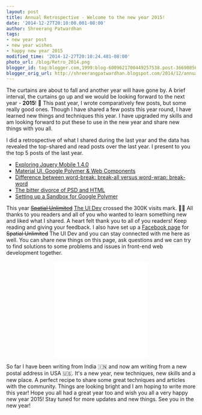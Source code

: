 ```yaml
---
layout: post
title: Annual Retrospective - Welcome to the new year 2015!
date: '2014-12-27T20:10:00.001-08:00'
author: Shreerang Patwardhan
tags:
- new year post
- new year wishes
- happy new year 2015
modified_time: '2014-12-27T20:10:24.481-08:00'
photo_url: /blog/Retro_2014.png
blogger_id: tag:blogger.com,1999:blog-6009621700449257538.post-3669085610893921458
blogger_orig_url: http://shreerangpatwardhan.blogspot.com/2014/12/annual-retrospective-welcome-to-new.html
---
```


The curtains are about to fall and another year will have gone by. A brief interval, the curtains go up and we would be looking forward to the next year - **2015**! 🎊 This past year, I wrote comparatively few posts, but some really good ones. Though I have shared a few posts this year round, I have learned new things and techniques this year. I have upgraded my skills and am looking forward to put these to use in the new year and share new things with you all.

I did a retrospective of what I shared during the last year and the data has revealed the top-shared and read posts over the last year. I present to you the top 5 posts of the last year.

* [Exploring Jquery Mobile 1.4.0](https://theuidev.github.io/exploring-jquery-mobile-140)
* [Material UI, Google Polymer & Web Components](https://theuidev.github.io/material-ui-google-polymer-web/)
* [Difference between word-break: break-all versus word-wrap: break-word](https://theuidev.github.io/difference-between-word-break-break-all/)
* [The bitter divorce of PSD and HTML](https://theuidev.github.io/the-bitter-divorce-of-psd-and-html/)
* [Setting up a Sandbox for Google Polymer](https://theuidev.github.io/setting-up-sandbox-for-google-polymer/)

This year ~~[Spatial Unlimited](http://shreerangpatwardhan.blogspot.com/)~~ [The UI Dev](https://theuidev.github.io) crossed the 300K visits mark. 🙌🏻 All thanks to you readers and all of you who wanted to learn something new and liked what I shared. A heart felt thank you to all of you readers! Keep reading and giving your feedback. I also have set up a [Facebook page](https://www.facebook.com/SpatialUnlimited) for ~~Spatial Unlimited~~ The UI Dev and you can stay connected with me here as well. You can share new things on this page, ask questions and we can try to find solutions to some problems and issues in front-end web development together.

<div style="text-align: center;"><iframe allowtransparency="true" frameborder="0" scrolling="no" src="//www.facebook.com/plugins/likebox.php?href=https%3A%2F%2Fwww.facebook.com%2Fpages%2FSpatial-Unlimited%2F185149371538692&amp;width=250&amp;height=258&amp;colorscheme=light&amp;show_faces=true&amp;border_color&amp;stream=false&amp;header=false&amp;appId=213800168655901" style="border: none; height: 258px; overflow: hidden; width: 250px;"></iframe></div>

So far I have been writing from India 🇮🇳 and now am writing from a new postal address in USA 🇺🇸. It's a new year, new techniques, new skills and a new place. A perfect recipe to share some great techniques and articles with the community. Things are looking bright and I am hoping to write more this year! Hope you all had a great year too and wish you all a very happy new year 2015! Stay tuned for more updates and new things. See you in the new year!
